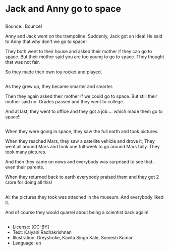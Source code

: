 # Jack and Anny go to space

##
Bounce.. Bounce!

Anny and Jack went on the trampoline. Suddenly, Jack got an idea! He said to Anny that why don't we go to space!

They both went to their house and asked their mother if they can go to space. But their mother said you are too young to go to space. They thought that was not fair.

So they made their own toy rocket and played.

##
As they grew up, they became smarter and smarter.

Then they again asked their mother if we could go to space. But still their mother said no. Grades passed and they went to college.

And at last, they went to office and they got a job.... which made them go to space!!

##
When they were going in space, they saw the full earth and took pictures.

When they reached Mars, they saw a satellite vehicle and drove it, They went all around Mars and took one full week to go around Mars fully. They took many pictures.

And then they came on news and everybody was surprised to see that.. even their parents.

When they returned back to earth everybody praised them and they got 2 crore for doing all this!

##
All the pictures they took was attached in the museum. And everybody liked it.

And of course they would quarrel about being a scientist back again!

##
* License: [CC-BY]
* Text: Kalyani Radhakrishnan
* Illustration: Greystroke, Kavita Singh Kale, Somesh Kumar
* Language: en
